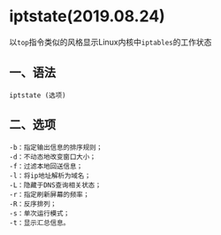 # iptstate(2019.08.24)

以`top`指令类似的风格显示Linux内核中`iptables`的工作状态

## 一、语法

`iptstate (选项)`

## 二、选项

```
-b：指定输出信息的排序规则；
-d：不动态地改变窗口大小；
-f：过滤本地回送信息；
-l：将ip地址解析为域名；
-L：隐藏于DNS查询相关状态；
-r：指定刷新屏幕的频率；
-R：反序排列；
-s：单次运行模式；
-t：显示汇总信息。
```